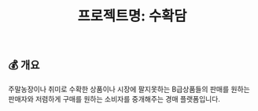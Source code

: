 <div align="center" > 
<h1>프로젝트명: 수확담</h1>
</div>
<br>

## 💰 개요 <a name = "Subject"></a>
주말농장이나 취미로 수확한 상품이나 시장에 팔지못하는 B급상품들의 판매를 원하는 판매자와 저렴하게 구매를 원하는 소비자를 중개해주는 경매 플랫폼입니다.
